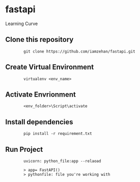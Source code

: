 # fastapi
Learning Curve

## Clone this repository

            git clone https://github.com/iamzehan/fastapi.git
            
## Create Virtual Environment

            virtualenv <env_name>
     
## Activate Envrionment

            <env_folder>\Script\activate

## Install dependencies

            pip install -r requirement.txt
## Run Project
            uvicorn: python_file:app --relaoad
            
            > app= FastAPI()
            > pythonfile: file you're working with
